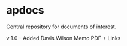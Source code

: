 # apdocs
Central repository for documents of interest.

v 1.0 - Added Davis Wilson Memo PDF + Links
